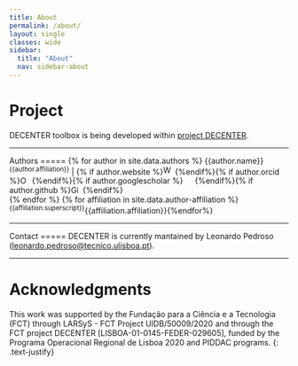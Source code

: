 ```yaml
---
title: About
permalink: /about/
layout: single
classes: wide
sidebar:
  title: "About"
  nav: sidebar-about
---
```

Project
=====
DECENTER toolbox is being developed within <a target="_blank" href ="https://decenterproject.weebly.com">project DECENTER</a>.
<hr>
Authors
=====
{% for author in site.data.authors %} {{author.name}}<sup>{{author.affiliation}}</sup> | {% if author.website %}<a itemprop="sameAs" target="_blank" content="{{author.website}}" href="{{author.website}}" target="blank" rel="me noopener noreferrer" style="vertical-align:top;"><img src="https://emojipedia-us.s3.dualstack.us-west-1.amazonaws.com/thumbs/240/apple/325/globe-with-meridians_1f310.png" style="width:1em;margin-right:.5em;" alt="Website"></a>{%endif%}{% if author.orcid %}<a itemprop="sameAs" target="_blank" content="{{author.orcid}}" href="{{author.orcid}}" target="orcid.widget" rel="me noopener noreferrer" style="vertical-align:top;"><img src="https://orcid.org/sites/default/files/images/orcid_16x16.png" style="width:1em;margin-right:.5em;" alt="ORCID iD icon"></a>{%endif%}{% if author.googlescholar %}<a target="_blank" itemprop="sameAs" href="{{author.googlescholar}}" style="vertical-align:top;"><img src="https://upload-icon.s3.us-east-2.amazonaws.com/uploads/icons/png/17520148421579517848-512.png" style="width:1em;margin-right:.5em;"></a>{%endif%}{% if author.github %}<a itemprop="sameAs" target="_blank" content="{{author.github}}" href="{{author.github}}" rel="me noopener noreferrer" style="vertical-align:top;"><img src="https://github.githubassets.com/images/modules/logos_page/GitHub-Mark.png" style="width:1em;margin-right:.5em;" alt="GitHub icon"></a>{%endif%}<br>{% endfor %}
{% for affiliation in site.data.author-affiliation %} <sup>{{affiliation.superscript}}</sup>{{affiliation.affiliation}}{%endfor%}


<hr>
Contact
=====
DECENTER is currently mantained by Leonardo Pedroso (<a href = "mailto: leonardo.pedroso@tecnico.ulisboa.pt">leonardo.pedroso@tecnico.ulisboa.pt</a>).

<hr>

Acknowledgments
=====
This work was supported by the Fundação para a Ciência e a Tecnologia (FCT) through LARSyS - FCT Project UIDB/50009/2020 and through the FCT project DECENTER [LISBOA-01-0145-FEDER-029605], funded by the Programa Operacional Regional de Lisboa 2020 and PIDDAC programs.
{: .text-justify}
